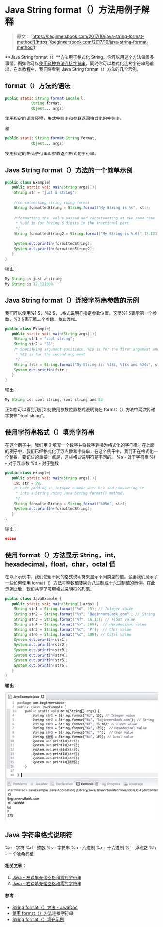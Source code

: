 # Java String format（）方法用例子解释

> 原文： [https://beginnersbook.com/2017/10/java-string-format-method/](https://beginnersbook.com/2017/10/java-string-format-method/)

**Java String format（）**方法用于格式化 String。你可以用这个方法做很多事情，例如你可以[使用这种方法连接字符串](https://beginnersbook.com/2013/12/java-string-concat-method-example/)，同时你可以格式化连接字符串的输出。在本教程中，我们将看到 Java String format（）方法的几个示例。

## format（）方法的语法

```java
public static String format(Locale l,
            String format,
            Object... args)
```

使用指定的语言环境，格式字符串和参数返回格式化的字符串。

和

```java
public static String format(String format,
            Object... args)

```

使用指定的格式字符串和参数返回格式化字符串。

## Java String format（）方法的一个简单示例

```java
public class Example{  
   public static void main(String args[]){  
	String str = "just a string";  

	//concatenating string using format
	String formattedString = String.format("My String is %s", str);  

	/*formatting the  value passed and concatenating at the same time
	 * %.6f is for having 6 digits in the fractional part
	 */
	String formattedString2 = String.format("My String is %.6f",12.121);

	System.out.println(formattedString); 
	System.out.println(formattedString2);  
   }
}
```

输出：

```java
My String is just a string
My String is 12.121000
```

## Java String format（）连接字符串参数的示例

我们可以使用%1 $，%2 $，..格式说明符指定参数位置。这里%1 $表示第一个参数，%2 $表示第二个参数，依此类推。

```java
public class Example{  
   public static void main(String args[]){  
	String str1 = "cool string";
	String str2 = "88";
	/* Specifying argument positions. %1$ is for the first argument and
	 * %2$ is for the second argument
	 */
	String fstr = String.format("My String is: %1$s, %1$s and %2$s", str1, str2);
	System.out.println(fstr);
   }
}
```

输出：

```java
My String is: cool string, cool string and 88
```

正如您可以看到我们如何使用参数位置格式说明符在 format（）方法中两次传递字符串“cool string”。

## 使用字符串格式（）填充字符串

在这个例子中，我们用 0 填充一个数字并将数字转换为格式化的字符串。在上面的例子中，我们已经格式化了浮点数和字符串，在这个例子中，我们正在格式化一个整数。要记住的重要一点是，这些格式说明符是不同的。
%s - 对于字符串
%f - 对于浮点数
%d - 对于整数

```java
public class Example{  
   public static void main(String args[]){  
	int str = 88;
	/* Left padding an integer number with 0's and converting it
	 * into a String using Java String format() method.
	 */
	String formattedString = String.format("%05d", str);
	System.out.println(formattedString);
   }
}
```

输出：

```java
00088
```

## 使用 format（）方法显示 String，int，hexadecimal，float，char，octal 值

在以下示例中，我们使用不同的格式说明符来显示不同类型的值。这里我们展示了一些如何使用 format（）方法将整数值转换为八进制或十六进制值的示例。在此示例之后，我们共享了可用格式说明符的列表。

```java
public class JavaExample {  
   public static void main(String[] args) {  
	String str1 = String.format("%d", 15); // Integer value  
	String str2 = String.format("%s", "BeginnersBook.com"); // String  
	String str3 = String.format("%f", 16.10); // Float value  
	String str4 = String.format("%x", 189);  // Hexadecimal value  
	String str5 = String.format("%c", 'P');  // Char value  
	String str6 = String.format("%o", 189); // Octal value
	System.out.println(str1);  
	System.out.println(str2);  
	System.out.println(str3);  
	System.out.println(str4);  
	System.out.println(str5);  
	System.out.println(str6); 
   }  
}
```

**输出：**

![Java String format method example](img/96cc0c98cb68dc8189c4b83e68e94002.jpg)

## Java 字符串格式说明符

%c - 字符
%d - 整数
%s - 字符串
%o - 八进制
%x - 十六进制
%f - 浮点数
%h - 一个哈希码值

#### 相关文章：

1.  [Java - 左边填充带空格和零的字符串](https://beginnersbook.com/2014/07/java-left-padding-a-string-with-spaces-and-zeros/)
2.  [Java - 右边填充带空格和零的字符串](https://beginnersbook.com/2014/07/java-right-padding-a-string-with-spaces-and-zeros/)

#### 参考：

*   [String format（）方法 - JavaDoc](https://docs.oracle.com/javase/7/docs/api/java/lang/String.html#format(java.util.Locale,%20java.lang.String,%20java.lang.Object...))
*   [使用 format（）方法](https://docs.oracle.com/javase/1.5.0/docs/api/java/util/Formatter.html#syntax)连接字符串
*   [String format（）填充示例](https://stackoverflow.com/questions/22416578/how-to-use-string-format-in-java)